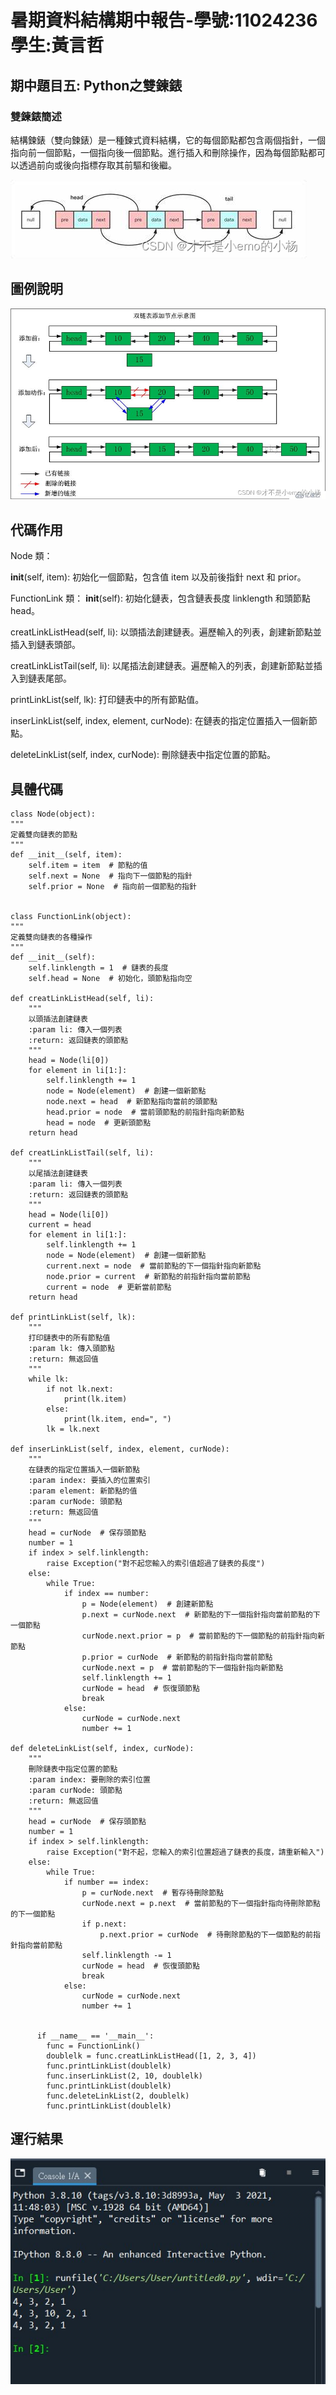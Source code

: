 # 暑期資料結構期中報告-學號:11024236 學生:黃言哲


## 期中題目五: Python之雙鍊錶

### 雙鍊錶簡述
結構鍊錶（雙向鍊錶）是一種鍊式資料結構，它的每個節點都包含兩個指針，一個指向前一個節點，一個指向後一個節點。進行插入和刪除操作，因為每個節點都可以透過前向或後向指標存取其前驅和後繼。

![01](https://github.com/Dopo2002/report/blob/main/pic2.png)
## 圖例說明
![01](https://github.com/Dopo2002/report/blob/main/pic1.png)
## 代碼作用
Node 類：

__init__(self, item): 初始化一個節點，包含值 item 以及前後指針 next 和 prior。

FunctionLink 類：
__init__(self): 初始化鏈表，包含鏈表長度 linklength 和頭節點 head。

creatLinkListHead(self, li): 以頭插法創建鏈表。遍歷輸入的列表，創建新節點並插入到鏈表頭部。

creatLinkListTail(self, li): 以尾插法創建鏈表。遍歷輸入的列表，創建新節點並插入到鏈表尾部。

printLinkList(self, lk): 打印鏈表中的所有節點值。

inserLinkList(self, index, element, curNode): 在鏈表的指定位置插入一個新節點。

deleteLinkList(self, index, curNode): 刪除鏈表中指定位置的節點。
## 具體代碼
    class Node(object):
    """
    定義雙向鏈表的節點
    """
    def __init__(self, item):
        self.item = item  # 節點的值
        self.next = None  # 指向下一個節點的指針
        self.prior = None  # 指向前一個節點的指針


    class FunctionLink(object):
    """
    定義雙向鏈表的各種操作
    """
    def __init__(self):
        self.linklength = 1  # 鏈表的長度
        self.head = None  # 初始化，頭節點指向空

    def creatLinkListHead(self, li):
        """
        以頭插法創建鏈表
        :param li: 傳入一個列表
        :return: 返回鏈表的頭節點
        """
        head = Node(li[0])
        for element in li[1:]:
            self.linklength += 1
            node = Node(element)  # 創建一個新節點
            node.next = head  # 新節點指向當前的頭節點
            head.prior = node  # 當前頭節點的前指針指向新節點
            head = node  # 更新頭節點
        return head

    def creatLinkListTail(self, li):
        """
        以尾插法創建鏈表
        :param li: 傳入一個列表
        :return: 返回鏈表的頭節點
        """
        head = Node(li[0])
        current = head
        for element in li[1:]:
            self.linklength += 1
            node = Node(element)  # 創建一個新節點
            current.next = node  # 當前節點的下一個指針指向新節點
            node.prior = current  # 新節點的前指針指向當前節點
            current = node  # 更新當前節點
        return head

    def printLinkList(self, lk):
        """
        打印鏈表中的所有節點值
        :param lk: 傳入頭節點
        :return: 無返回值
        """
        while lk:
            if not lk.next:
                print(lk.item)
            else:
                print(lk.item, end=", ")
            lk = lk.next

    def inserLinkList(self, index, element, curNode):
        """
        在鏈表的指定位置插入一個新節點
        :param index: 要插入的位置索引
        :param element: 新節點的值
        :param curNode: 頭節點
        :return: 無返回值
        """
        head = curNode  # 保存頭節點
        number = 1
        if index > self.linklength:
            raise Exception("對不起您輸入的索引值超過了鏈表的長度")
        else:
            while True:
                if index == number:
                    p = Node(element)  # 創建新節點
                    p.next = curNode.next  # 新節點的下一個指針指向當前節點的下一個節點
                    curNode.next.prior = p  # 當前節點的下一個節點的前指針指向新節點
                    p.prior = curNode  # 新節點的前指針指向當前節點
                    curNode.next = p  # 當前節點的下一個指針指向新節點
                    self.linklength += 1
                    curNode = head  # 恢復頭節點
                    break
                else:
                    curNode = curNode.next
                    number += 1

    def deleteLinkList(self, index, curNode):
        """
        刪除鏈表中指定位置的節點
        :param index: 要刪除的索引位置
        :param curNode: 頭節點
        :return: 無返回值
        """
        head = curNode  # 保存頭節點
        number = 1
        if index > self.linklength:
            raise Exception("對不起，您輸入的索引位置超過了鏈表的長度，請重新輸入")
        else:
            while True:
                if number == index:
                    p = curNode.next  # 暫存待刪除節點
                    curNode.next = p.next  # 當前節點的下一個指針指向待刪除節點的下一個節點
                    if p.next:
                        p.next.prior = curNode  # 待刪除節點的下一個節點的前指針指向當前節點
                    self.linklength -= 1
                    curNode = head  # 恢復頭節點
                    break
                else:
                    curNode = curNode.next
                    number += 1


          if __name__ == '__main__':
            func = FunctionLink()
            doublelk = func.creatLinkListHead([1, 2, 3, 4])
            func.printLinkList(doublelk)
            func.inserLinkList(2, 10, doublelk)
            func.printLinkList(doublelk)
            func.deleteLinkList(2, doublelk)
            func.printLinkList(doublelk)

## 運行結果
![01](https://github.com/Dopo2002/report/blob/main/code.jpg)
